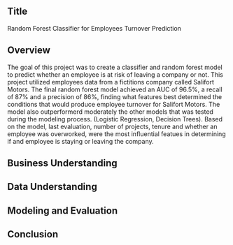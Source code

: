 ## Title
Random Forest Classifier for Employees Turnover Prediction

## Overview
The goal of this project was to create a classifier and random forest model to predict whether an employee is at risk of leaving a company or not. This project utilized employees data from a fictitions company called Salifort Motors. The final random forest model achieved an AUC of 96.5%, a recall of 87% and a precision of 86%, finding what features best determined the conditions that would produce employee turnover for Salifort Motors. The model also outperformerd moderately the other models that was tested during the modeling process. (Logistic Regression, Decision Trees). Based on the model, last evaluation, number of projects, tenure and whether an employee was overworked, were the most influential featues in determining if and employee is staying or leaving the company.


## Business Understanding


## Data Understanding

## Modeling and Evaluation

## Conclusion
